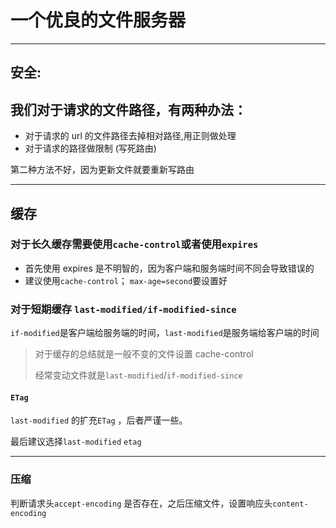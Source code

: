 # 一个优良的文件服务器

---

## 安全:

## 我们对于请求的文件路径，有两种办法：

-   对于请求的 url 的文件路径去掉相对路径,用正则做处理
-   对于请求的路径做限制 (写死路由)

第二种方法不好，因为更新文件就要重新写路由

---

## 缓存

### 对于长久缓存需要使用`cache-control`或者使用`expires`

-   首先使用 expires 是不明智的，因为客户端和服务端时间不同会导致错误的
-   建议使用`cache-control`； `max-age=second`要设置好

### 对于短期缓存 `last-modified/if-modified-since`

`if-modified`是客户端给服务端的时间，`last-modified`是服务端给客户端的时间

> 对于缓存的总结就是一般不变的文件设置 cache-control
>
> 经常变动文件就是`last-modified`/`if-modified-since`

#### `ETag`

`last-modified` 的扩充`ETag` ，后者严谨一些。

最后建议选择`last-modified` `etag`

---

### 压缩

判断请求头`accept-encoding` 是否存在，之后压缩文件，设置响应头`content-encoding`
